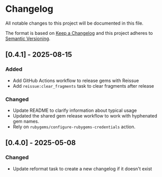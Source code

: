 # Changelog

All notable changes to this project will be documented in this file.

The format is based on [Keep a Changelog](http://keepachangelog.com/)
and this project adheres to [Semantic Versioning](http://semver.org/).

## [0.4.1] - 2025-08-15

### Added

- Add GitHub Actions workflow to release gems with Reissue
- Add `reissue:clear_fragments` task to clear fragments after release

### Changed

- Update README to clarify information about typical usage
- Updated the shared gem release workflow to work with hyphenated gem names.
- Rely on `rubygems/configure-rubygems-credentials` action.

## [0.4.0] - 2025-05-08

### Changed

- Update reformat task to create a new changelog if it doesn't exist
